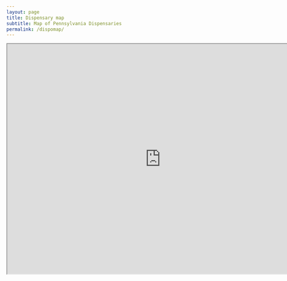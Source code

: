 ```yaml
---
layout: page
title: Dispensary map
subtitle: Map of Pennsylvania Dispensaries
permalink: /dispomap/
---
```


<head>
    <title>Dispensary Map</title>

</head>
<iframe src="https://www.google.com/maps/d/embed?mid=10yxX22qEa2exw8ENNzcZ2d39mq11d2qj" width="800" height="600"></iframe>
